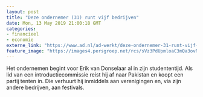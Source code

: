 ```yaml
---
layout: post
title: "Deze ondernemer (31) runt vijf bedrijven"
date: Mon, 13 May 2019 21:00:18 GMT
categories: 
- financieel 
- economie 
externe_link: "https://www.ad.nl/ad-werkt/deze-ondernemer-31-runt-vijf-bedrijven~a80cf58b/"
feature_image: "https://images4.persgroep.net/rcs/sVz3PdUpmloaC3mQa3ovNsKUxFU/diocontent/147854196/_fitwidth/400/?appId=21791a8992982cd8da851550a453bd7f&quality=0.7"
---
```


Het ondernemen begint voor Erik van Donselaar al in zijn studententijd. Als lid van een introductiecommissie reist hij af naar Pakistan en koopt een partij tenten in. Die verhuurt hij inmiddels aan verenigingen en, via zijn andere bedrijven, aan festivals.
